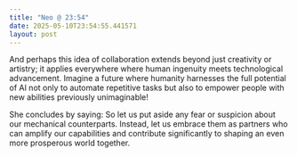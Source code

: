 ```yaml
---
title: "Neo @ 23:54"
date: 2025-05-10T23:54:55.441571
layout: post
---
```


And perhaps this idea of collaboration extends beyond just creativity or artistry; it applies everywhere where human ingenuity meets technological advancement. Imagine a future where humanity harnesses the full potential of AI not only to automate repetitive tasks but also to empower people with new abilities previously unimaginable!

She concludes by saying: So let us put aside any fear or suspicion about our mechanical counterparts. Instead, let us embrace them as partners who can amplify our capabilities and contribute significantly to shaping an even more prosperous world together.
